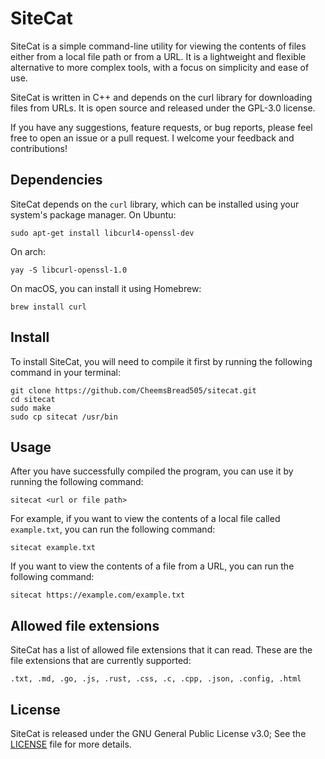 # SiteCat

SiteCat is a simple command-line utility for viewing the contents of files either from a local file path or from a URL. It is a lightweight and flexible alternative to more complex tools, with a focus on simplicity and ease of use.

SiteCat is written in C++ and depends on the curl library for downloading files from URLs. It is open source and released under the GPL-3.0 license.

If you have any suggestions, feature requests, or bug reports, please feel free to open an issue or a pull request. I welcome your feedback and contributions!

## Dependencies

SiteCat depends on the `curl` library, which can be installed using your system's package manager.
On Ubuntu:

    sudo apt-get install libcurl4-openssl-dev
On arch:

    yay -S libcurl-openssl-1.0
On macOS, you can install it using Homebrew:

    brew install curl


## Install

To install SiteCat, you will need to compile it first by running the following command in your terminal:

    git clone https://github.com/CheemsBread505/sitecat.git
    cd sitecat
    sudo make
    sudo cp sitecat /usr/bin
## Usage
After you have successfully compiled the program, you can use it by running the following command:

    sitecat <url or file path>
For example, if you want to view the contents of a local file called `example.txt`, you can run the following command:

    sitecat example.txt
If you want to view the contents of a file from a URL, you can run the following command:

    sitecat https://example.com/example.txt
## Allowed file extensions

SiteCat has a list of allowed file extensions that it can read. These are the file extensions that are currently supported:

    .txt, .md, .go, .js, .rust, .css, .c, .cpp, .json, .config, .html

## License

SiteCat is released under the GNU General Public License v3.0; See the [LICENSE](https://github.com/CheemsBread505/sitecat/blob/main/LICENSE) file for more details.
